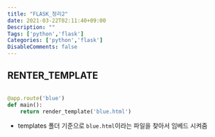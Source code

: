 ```yaml
---
title: "FLASK_정리2"
date: 2021-03-22T02:11:40+09:00
Description: ""
Tags: ['python','flask']
Categories: ['python','flask']
DisableComments: false
---
```


## RENTER_TEMPLATE
```python

@app.route('blue')
def main():
    return render_template('blue.html')
```
- templates 폴더 기준으로 `blue.html`이라는 파일을 찾아서 임베드 시켜줌

